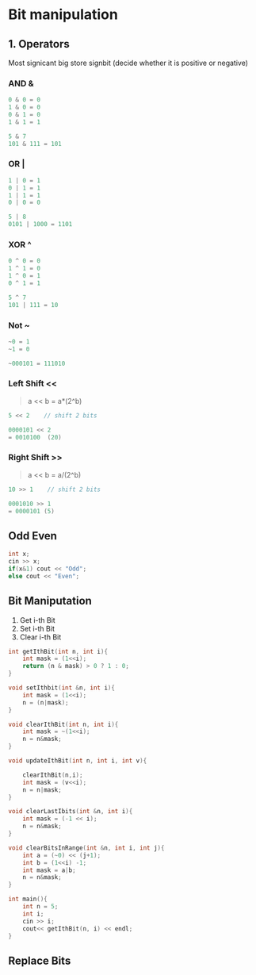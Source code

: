 # Bit manipulation

## 1. Operators
Most signicant big store signbit (decide whether it is positive or negative)
### AND &
```c++
0 & 0 = 0
1 & 0 = 0
0 & 1 = 0
1 & 1 = 1

5 & 7 
101 & 111 = 101
```
### OR |
```c++
1 | 0 = 1
0 | 1 = 1
1 | 1 = 1
0 | 0 = 0

5 | 8
0101 | 1000 = 1101
```
### XOR ^
```c++
0 ^ 0 = 0
1 ^ 1 = 0
1 ^ 0 = 1
0 ^ 1 = 1

5 ^ 7
101 | 111 = 10
```
### Not ~
```c++
~0 = 1
~1 = 0

~000101 = 111010
```
### Left Shift <<
> a << b = a*(2^b)
```c++
5 << 2    // shift 2 bits

0000101 << 2
= 0010100  (20)
```
### Right Shift >>
> a << b = a/(2^b)
```c++
10 >> 1    // shift 2 bits

0001010 >> 1
= 0000101 (5)
```

## Odd Even

```c++
int x;
cin >> x;
if(x&1) cout << "Odd";
else cout << "Even";
```

## Bit Maniputation
1. Get i-th Bit
2. Set i-th Bit
3. Clear i-th Bit

```c++
int getIthBit(int n, int i){
    int mask = (1<<i);
    return (n & mask) > 0 ? 1 : 0;
} 

void setIthbit(int &n, int i){
    int mask = (1<<i);
    n = (n|mask);
}

void clearIthBit(int n, int i){
    int mask = ~(1<<i);
    n = n&mask;
}

void updateIthBit(int n, int i, int v){

    clearIthBit(n,i);
    int mask = (v<<i);
    n = n|mask;
}

void clearLastIbits(int &n, int i){
    int mask = (-1 << i);
    n = n&mask;
}

void clearBitsInRange(int &n, int i, int j){
    int a = (~0) << (j+1);
    int b = (1<<i) -1;
    int mask = a|b;
    n = n&mask;
}

int main(){
    int n = 5;
    int i;
    cin >> i;
    cout<< getIthBit(n, i) << endl;
}
```

## Replace Bits